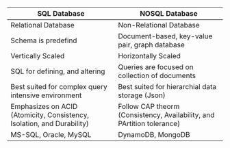 | SQL Database | NOSQL Database |
|--------------|----------------|
| Relational Database | Non-Relational Database |
| Schema is predefind | Document-based, key-value pair, graph database |
| Vertically Scaled | Horizontally Scaled |
| SQL for defining, and altering | Queries are focused on collection of documents |
| Best suited for complex query intensive environment | Best suited for hierarchial data storage (Json) |
| Emphasizes on ACID (Atomicity, Consistency, Isolation, and Durability) | Follow CAP theorm (Consistency, Availability, and PArtition tolerance) | 
| MS-SQL, Oracle, MySQL | DynamoDB, MongoDB |

